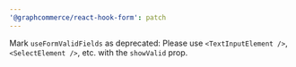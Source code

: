 ```yaml
---
'@graphcommerce/react-hook-form': patch
---
```


Mark `useFormValidFields` as deprecated: Please use `<TextInputElement />`, `<SelectElement />`, etc. with the `showValid` prop.
